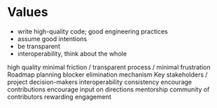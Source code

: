 # Values


- write high-quality code; good engineering practices
- assume good intentions
- be transparent
- interoperability, think about the whole

high quality 
minimal friction / transparent process / minimal frustration
Roadmap planning
blocker elimination mechanism
Key stakeholders / project decision-makers
interoperability
consistency
encourage contributions
encourage input on directions
mentorship
community of contributors
rewarding engagement
